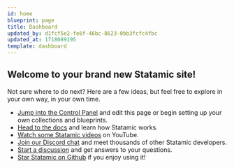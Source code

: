 ```yaml
---
id: home
blueprint: page
title: Dashboard
updated_by: d1fcf5e2-fe6f-46bc-8623-0bb3fcfc4fbc
updated_at: 1718089195
template: dashboard
---
```

## Welcome to your brand new Statamic site!

Not sure where to do next? Here are a few ideas, but feel free to explore in your own way, in your own time.

-   [Jump into the Control Panel](/cp) and edit this page or begin setting up your own collections and blueprints.
-   [Head to the docs](https://statamic.dev) and learn how Statamic works.
-   [Watch some Statamic videos](https://youtube.com/statamic) on YouTube.
-   [Join our Discord chat](https://statamic.com/discord) and meet thousands of other Statamic developers.
-   [Start a discussion](https://github.com/statamic/cms/discussions) and get answers to your questions.
-   [Star Statamic on Github](https://github.com/statamic/cms) if you enjoy using it!